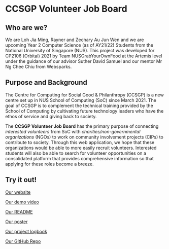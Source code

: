 # CCSGP Volunteer Job Board

## Who are we?

We are Loh Jia Ming, Rayner and Zechary Au Jun Wen and we are upcoming Year 2 Computer Science (as of AY21/22) Students from the National University of Singapore (NUS). This project was developed for CP2106 (Orbital) 2021 by Team NUSGrabYourOwnFood at the Artemis level under the guidance of our advisor Suther David Samuel and our mentor Mr Ng Chee Chiu from Websparks.

## Purpose and Background

The Centre for Computing for Social Good & Philanthropy (CCSGP) is a new centre set up in NUS School of Computing (SoC) since March 2021. The goal of CCSGP is to complement the technical training provided by the School of Computing by cultivating future technology leaders who have the ethos of service and giving back to society.

The **CCSGP Volunteer Job Board** has the primary purpose of connecting _interested volunteers_ from SoC with _charities/non-governmental organizations_ (NGOs) to work on community involvement projects (CIPs) to contribute to society. Through this web application, we hope that these organizations would be able to more easily recruit volunteers. Interested students will also be able to search for volunteer opportunities on a consolidated platform that provides comprehensive information so that applying for these roles become a breeze.

## Try it out!

[Our website](https://volunteer-ccsgp.vercel.app/ "Website")

[Our demo video](https://www.youtube.com/watch?v=totQ6bFNy1E "Demo Video")

[Our README](https://docs.google.com/document/d/1-JTRWsFIVnO0BK5OKgsEr3NiS6TUSAD4hJJN1hi_wL0/edit?usp=sharing "README")

[Our poster](https://drive.google.com/file/d/1OY2V5KOZbYLrmH5k9nX0SPF2NDzTEh7J/view?usp=sharing "Poster")

[Our project logbook](https://docs.google.com/spreadsheets/d/15YUOvUomPBpEPPMeFYQ80FsrtvbC4EdSJpPAbqB9MB0/edit?usp=sharing "Project Logbook")

[Our GitHub Repo](https://github.com/Raypuff/orbital-job-board "Front-End GitHub Repo")
